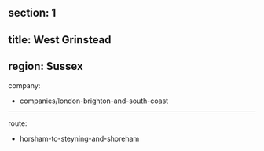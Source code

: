 section: 1
----
title: West Grinstead
----
region: Sussex
----
company:
- companies/london-brighton-and-south-coast
----
route:
- horsham-to-steyning-and-shoreham
